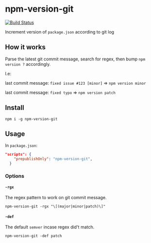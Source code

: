 npm-version-git
===
[![Build Status](https://travis-ci.org/ronapelbaum/npm-version-bump.svg?branch=master)](https://travis-ci.org/ronapelbaum/npm-version-bump)

Increment version of `package.json` according to git log

## How it works
Parse the latest git commit message, search for regex, then bump `npm version ?` accordingly.

I.e:

last commit message: `fixed issue #123 [minor]` => `npm version minor`

last commit message: `fixed typo` => `npm version patch`

## Install
```
npm i -g npm-version-git
```

## Usage
In `package.json`:
```json
"scripts": {
    "prepublishOnly": "npm-version-git",
  }
```

### Options
#### `-rgx`
The regex pattern to work on git commit message.
```
npm-version-git -rgx "\[(major|minor|patch)\]"
```
#### `-def`
The default `semver` incase regex did't match.
```
npm-version-git -def patch
```
